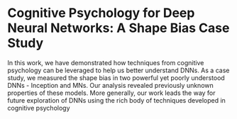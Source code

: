 # Cognitive Psychology for Deep Neural Networks: A Shape Bias Case Study
In this work, we have demonstrated how techniques from
cognitive psychology can be leveraged to help us better understand
DNNs. As a case study, we measured the shape
bias in two powerful yet poorly understood DNNs - Inception
and MNs. Our analysis revealed previously unknown
properties of these models. More generally, our work leads
the way for future exploration of DNNs using the rich body
of techniques developed in cognitive psychology
